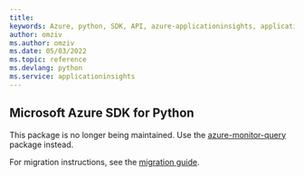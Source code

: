 ```yaml
---
title: 
keywords: Azure, python, SDK, API, azure-applicationinsights, applicationinsights
author: omziv
ms.author: omziv
ms.date: 05/03/2022
ms.topic: reference
ms.devlang: python
ms.service: applicationinsights
---
```

## Microsoft Azure SDK for Python

This package is no longer being maintained. Use the [azure-monitor-query](https://pypi.org/project/azure-monitor-query/) package instead.

For migration instructions, see the [migration guide](https://aka.ms/azsdk/python/migrate/ai-to-monitor-query).
